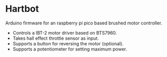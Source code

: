 # Hartbot

Arduino firmware for an raspberry pi pico based brushed motor controller.

- Controls a IBT-2 motor driver based on BTS7960.
- Takes hall effect throttle sensor as input.
- Supports a button for reversing the motor (optional).
- Supports a potentiometer for setting maximum power.
